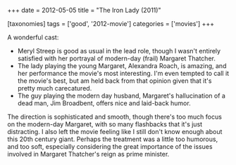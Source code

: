 +++
date = 2012-05-05
title = "The Iron Lady (2011)"

[taxonomies]
tags = ['good', '2012-movie']
categories = ['movies']
+++

A wonderful cast:

-   Meryl Streep is good as usual in the lead role, though I wasn\'t
    entirely satisfied with her portrayal of modern-day (frail) Margaret
    Thatcher.
-   The lady playing the young Margaret, Alexandra Roach, is amazing,
    and her performance the movie\'s most interesting. I\'m even tempted
    to call it the movie\'s best, but am held back from that opinion
    given that it\'s pretty much carecatured.
-   The guy playing the modern day husband, Margaret\'s hallucination of
    a dead man, Jim Broadbent, offers nice and laid-back humor.

The direction is sophisticated and smooth, though there\'s too much
focus on the modern-day Margaret, with so many flashbacks that it\'s
just distracting. I also left the movie feeling like I still don\'t know
enough about this 20th century giant. Perhaps the treatment was a little
too humorous, and too soft, especially considering the great importance
of the issues involved in Margaret Thatcher\'s reign as prime minister.
